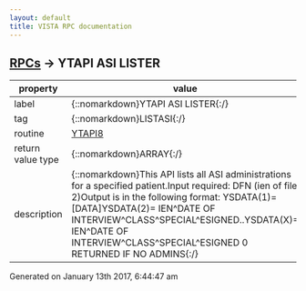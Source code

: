 ```yaml
---
layout: default
title: VISTA RPC documentation
---
```




## [RPCs](TableOfContent.md) &#8594; YTAPI ASI LISTER 

 property | value 
--- | --- 
 label | {::nomarkdown}YTAPI ASI LISTER{:/}
 tag | {::nomarkdown}LISTASI{:/}
 routine | [YTAPI8](http://code.osehra.org/dox/Routine_YTAPI8_source.html)
 return value type | {::nomarkdown}ARRAY{:/}
 description | {::nomarkdown}This API lists all ASI administrations for a specified patient.Input required: DFN (ien of file 2)Output is in the following format: YSDATA(1)=[DATA]YSDATA(2)= IEN^DATE OF INTERVIEW^CLASS^SPECIAL^ESIGNED..YSDATA(X)= IEN^DATE OF INTERVIEW^CLASS^SPECIAL^ESIGNED 0 RETURNED IF NO ADMINS{:/}




 Generated on January 13th 2017, 6:44:47 am